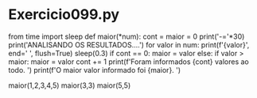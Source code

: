 # Exercicio099.py

from time import sleep
def maior(*num):
    cont = maior = 0
    print('-='*30)
    print('ANALISANDO OS RESULTADOS....')
    for valor in num:
        print(f'{valor}', end=' ', flush=True)
        sleep(0.3)
        if cont == 0:
            maior = valor
        else:
            if valor > maior:
                maior = valor
        cont += 1
        print(f'Foram informados {cont} valores ao todo. ')
        print(f'O maior valor informado foi {maior}. ')


maior(1,2,3,4,5)
maior(3,3)
maior(5,5)
